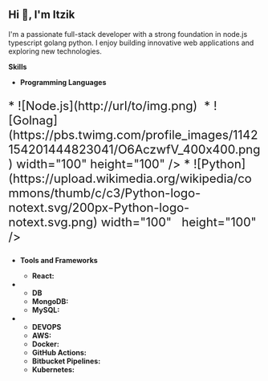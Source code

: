## Hi 👋, I'm Itzik


I'm a passionate full-stack developer with a strong foundation in node.js typescript golang python. I enjoy building innovative web applications and exploring new technologies. 

**Skills**
* **Programming Languages**
<p style="font-size: 24px;">
* ![Node.js](http://url/to/img.png)   * ![Golnag](https://pbs.twimg.com/profile_images/1142154201444823041/O6AczwfV_400x400.png) width="100" height="100" />  * ![Python](https://upload.wikimedia.org/wikipedia/commons/thumb/c/c3/Python-logo-notext.svg/200px-Python-logo-notext.svg.png) width="100"   
 height="100" />  </p>


* **Tools and Frameworks**
  * **React:**

* * **DB**
  * **MongoDB:**
  * **MySQL:**
    
* * **DEVOPS**
  * **AWS:** 
  * **Docker:** 
  * **GitHub Actions:** 
  * **Bitbucket Pipelines:** 
  * **Kubernetes:** 
